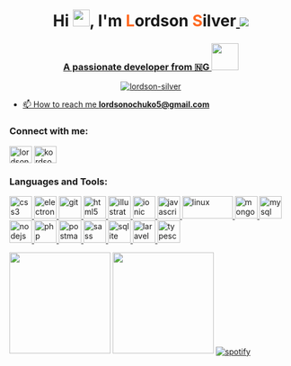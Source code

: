 <h1 align="center">Hi <img src="https://raw.githubusercontent.com/lordson-silver/lordson-silver/main/wave.gif" width="30px">, I'm <span style="color:#FF6820">L</span>ordson <span style="color:#FF6820">S</span>ilver<a href="#">
<img src="https://raw.githubusercontent.com/lordson-silver/lordson-silver/main/audio.svg">
</audio></h1> 

<h3 align="center">A passionate developer from 🇳G <img src="https://raw.githubusercontent.com/lordson-silver/lordson-silver/main/type.webp" width="48"></h3>

<p align="center"> <img src="https://komarev.com/ghpvc/?username=lordson-silver&label=Profile%20views&color=0e75b6&style=flat" alt="lordson-silver" /> </p>

- 📫 How to reach me **lordsonochuko5@gmail.com**

<h3 align="left">Connect with me:</h3>
<p align="left">
   <!--
<a href="#" target="blank"><img align="center" src="https://cdn.jsdelivr.net/npm/simple-icons@3.0.1/icons/dev-dot-to.svg" alt="lordsonsilver" height="30" width="40" /></a>-->
<a href="#" target="blank"><img align="center" src="https://cdn.jsdelivr.net/npm/simple-icons@3.0.1/icons/twitter.svg" alt="lordson" height="30" width="40" /></a>
<a href="https://ng.linkedin.com/in/lordson-ajatiton-software-developer" target="blank"><img align="center" src="https://cdn.jsdelivr.net/npm/simple-icons@3.0.1/icons/linkedin.svg" alt="kordson" height="30" width="40" /></a>
<!-- <a href="#" target="blank"><img align="center" src="https://cdn.jsdelivr.net/npm/simple-icons@3.0.1/icons/stackoverflow.svg" alt="#" height="30" width="40" /></a> -->
<!-- <a href="#" target="blank"><img align="center" src="https://cdn.jsdelivr.net/npm/simple-icons@3.0.1/icons/behance.svg" alt="lordsonsilver" height="30" width="40" /></a> -->
<!--<a href="#" target="blank"><img align="center" src="https://cdn.jsdelivr.net/npm/simple-icons@3.0.1/icons/leetcode.svg" alt="lordsonsilver" height="30" width="40" /></a>-->
<!-- <a href="#" target="blank"><img align="center" src="https://simpleicons.org/icons/googleplay.svg" alt="lordsonsilver" height="30" width="40" /></a>
</p> -->

<h3 align="left">Languages and Tools:</h3>
<p align="left"> <a href="https://developer.android.com" target="_blank"> 
<!-- <img src="https://www.vectorlogo.zone/logos/android/android-official.svg" alt="android" width="40" height="40"/> </a> <a href="https://angular.io" target="_blank"> <img src="https://www.vectorlogo.zone/logos/angular/angular-icon.svg" alt="angularjs" width="40" height="40"/> 
   </a> 
   <a href="https://flutter.dev/" target="_blank"> <img src="https://www.vectorlogo.zone/logos/flutterio/flutterio-icon.svg" alt="flutter" width="40" height="40"/> </a> -->
<!--    <a href="https://github.com/jonataslaw/getx#about-get" target="_blank"> <img src="https://raw.githubusercontent.com/khalilcharfi/khalilcharfi/main/getx.webp" alt="GetX" width="78" height="40"/> </a> <a href="https://couchdb.apache.org/" target="_blank"> <img src="https://www.vectorlogo.zone/logos/apache_couchdb/apache_couchdb-icon.svg" alt="couchdb" width="40" height="40"/> </a> -->
 <a href="https://www.w3schools.com/css/" target="_blank">  
<img src="https://www.vectorlogo.zone/logos/netlifyapp_watercss/netlifyapp_watercss-ar21.svg" alt="css3" width="40" height="40"/> </a>
<!--    <a href="https://www.docker.com/" target="_blank"> 
<img src="https://www.vectorlogo.zone/logos/docker/docker-icon.svg" alt="docker" width="40" height="40"/> </a> 
   <a href="https://rancher.com/" target="_blank">
     <img src="https://www.vectorlogo.zone/logos/rancher/rancher-icon.svg" alt="rancher" width="40" height="40"/> </a> -->
<a href="https://www.electronjs.org" target="_blank"> 
<img src="https://www.vectorlogo.zone/logos/electronjs/electronjs-icon.svg" alt="electron" width="40" height="40"/> </a> 
<!-- <a href="https://firebase.google.com/" target="_blank"> <img src="https://www.vectorlogo.zone/logos/firebase/firebase-icon.svg" alt="firebase" width="40" height="40"/> </a> -->
   <a href="https://git-scm.com/" target="_blank"> <img src="https://www.vectorlogo.zone/logos/git-scm/git-scm-icon.svg" alt="git" width="40" height="40"/> </a>
   <a href="https://www.w3.org/html/" target="_blank"> 
<img src="https://www.vectorlogo.zone/logos/w3_html5/w3_html5-icon.svg" alt="html5" width="40" height="40"/> </a> <a href="https://www.adobe.com/in/products/illustrator.html" target="_blank"> <img src="https://www.vectorlogo.zone/logos/adobe_illustrator/adobe_illustrator-icon.svg" alt="illustrator" width="40" height="40"/> </a>
   <a href="https://ionicframework.com" target="_blank"> <img src="https://upload.wikimedia.org/wikipedia/commons/d/d1/Ionic_Logo.svg" alt="ionic" width="40" height="40"/> </a> 
<!-- <a href="https://www.java.com" target="_blank"> 
<img src="https://www.vectorlogo.zone/logos/java/java-vertical.svg" alt="java" width="40" height="40"/> </a> -->
 <a href="https://developer.mozilla.org/en-US/docs/Web/JavaScript" target="_blank">
  <img src="https://www.vectorlogo.zone/logos/javascript/javascript-vertical.svg" alt="javascript" width="40" height="40"/> </a>
<!--    <a href="https://laravel.com/" target="_blank">
    <img src="https://www.vectorlogo.zone/logos/laravel/laravel-icon.svg" alt="laravel" width="40" height="40"/> </a>  -->
    <a href="https://www.linux.org/" target="_blank"> 
    <img src="https://www.vectorlogo.zone/logos/linux/linux-ar21.svg" alt="linux" width="90" height="40"/> </a>
<!--    <a href="https://mariadb.org/" target="_blank"> <img src="https://www.vectorlogo.zone/logos/mariadb/mariadb-icon.svg" alt="mariadb" width="40" height="40"/> </a>  -->
    <a href="https://www.mongodb.com/" target="_blank"> <img src="https://www.vectorlogo.zone/logos/mongodb/mongodb-icon.svg" alt="mongodb" width="40" height="40"/> </a> 
    <a href="https://www.mysql.com/" target="_blank"> 
    <img src="https://www.vectorlogo.zone/logos/mysql/mysql-official.svg" alt="mysql" width="40" height="40"/> </a> 
    <a href="https://nodejs.org" target="_blank">
     <img src="https://www.vectorlogo.zone/logos/nodejs/nodejs-icon.svg" alt="nodejs" width="40" height="40"/> </a> 
      <a href="https://www.php.net" target="_blank"> <img src="https://www.vectorlogo.zone/logos/php/php-icon.svg" alt="php" width="40" height="40"/> </a> 
<!--     <a href="https://www.postgresql.org" target="_blank"> 
    <img src="https://www.vectorlogo.zone/logos/postgresql/postgresql-vertical.svg" alt="postgresql" width="40" height="40"/> </a> -->
   <a href="https://postman.com" target="_blank"> <img src="https://www.vectorlogo.zone/logos/getpostman/getpostman-icon.svg" alt="postman" width="40" height="40"/> </a>
     <a href="https://sass-lang.com" target="_blank"> 
     <img src="https://www.vectorlogo.zone/logos/sass-lang/sass-lang-icon.svg" alt="sass" width="40" height="40"/> </a> <a href="https://www.sqlite.org/" target="_blank"> <img src="https://www.vectorlogo.zone/logos/sqlite/sqlite-icon.svg" alt="sqlite" width="40" height="40"/> </a> 
     <a href="https://www.typescriptlang.org/" target="_blank">
     <img src="https://www.vectorlogo.zone/logos/laravel/laravel-icon.svg" alt="laravel" width="40" height="40"/> </a> <a href="https://ionicframework.com" target="_blank"> 
     <img src="https://www.vectorlogo.zone/logos/typescriptlang/typescriptlang-icon.svg" alt="typescript" width="40" height="40"/> </a> </p>

<img height="180em" src="https://github-readme-stats.vercel.app/api?username=lordson-silver&show_icons=true&hide_border=true" />
<img height="180em" src="https://github-readme-stats.vercel.app/api/top-langs/?username=lordson-silver&show_icons=true&hide_border=true&layout=compact&langs_count=8"/>

<!--<div class="badge-base LI-profile-badge" data-locale="en_US" data-size="medium" data-theme="dark" data-type="VERTICAL" data-vanity="lordson-ajatiton-software-developer" data-version="v1" align="center"><a class="badge-base__link LI-simple-link" href="https://ng.linkedin.com/in/lordson-ajatiton-software-developer?trk=profile-badge">Connect with me on LinkedIn</a></div><br>-->
              
<a href="https://github.com/kittinan/spotify-github-profile" target="blank">
  <img align="center"
    src="https://spotify-github-profile.vercel.app/api/view?uid=313martpmty5gxrde5t3dqp3b7sm&cover_image=true&theme=default&bar_color_cover=true"
    alt="spotify" />
</a>
<!--<script src="https://platform.linkedin.com/badges/js/profile.js" async defer type="text/javascript"></script>-->